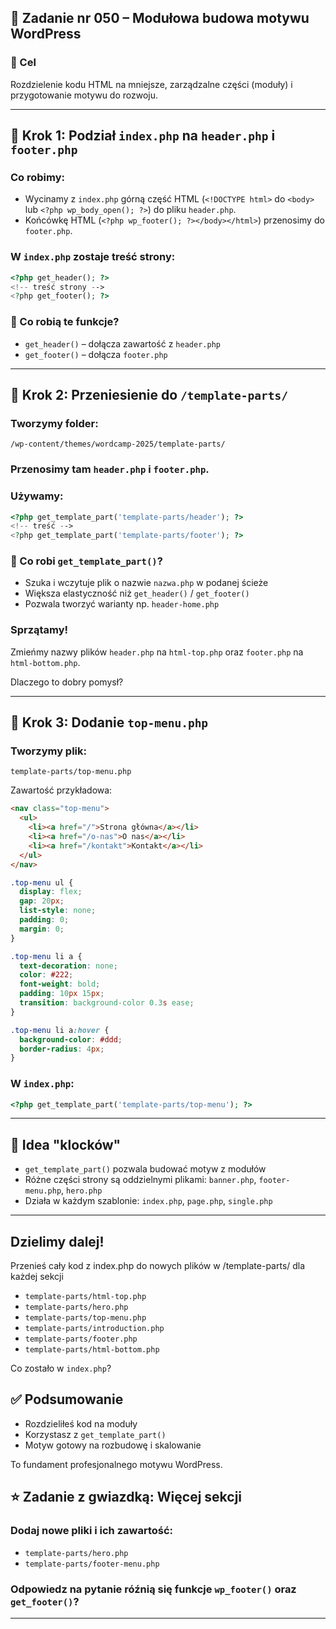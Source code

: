 ## 🧱 Zadanie nr 050 – Modułowa budowa motywu WordPress

### 🌟 Cel

Rozdzielenie kodu HTML na mniejsze, zarządzalne części (moduły) i przygotowanie motywu do rozwoju.

---

## 🔹 Krok 1: Podział `index.php` na `header.php` i `footer.php`

### Co robimy:

- Wycinamy z `index.php` górną część HTML (`<!DOCTYPE html>` do `<body>` lub `<?php wp_body_open(); ?>`) do pliku `header.php`.
- Końcówkę HTML (`<?php wp_footer(); ?></body></html>`) przenosimy do `footer.php`.

### W `index.php` zostaje treść strony:

```php
<?php get_header(); ?>
<!-- treść strony -->
<?php get_footer(); ?>
```

### 🧐 Co robią te funkcje?

- `get_header()` – dołącza zawartość z `header.php`
- `get_footer()` – dołącza `footer.php`

---

## 🔹 Krok 2: Przeniesienie do `/template-parts/`

### Tworzymy folder:

```
/wp-content/themes/wordcamp-2025/template-parts/
```

### Przenosimy tam `header.php` i `footer.php`.

### Używamy:

```php
<?php get_template_part('template-parts/header'); ?>
<!-- treść -->
<?php get_template_part('template-parts/footer'); ?>
```

### 🧐 Co robi `get_template_part()`?

- Szuka i wczytuje plik o nazwie `nazwa.php` w podanej ścieże
- Większa elastyczność niż `get_header()` / `get_footer()`
- Pozwala tworzyć warianty np. `header-home.php`

### Sprzątamy!

Zmieńmy nazwy plików `header.php` na `html-top.php` oraz `footer.php` na `html-bottom.php`.

Dlaczego to dobry pomysł?

---

## 🔹 Krok 3: Dodanie `top-menu.php`

### Tworzymy plik:

```
template-parts/top-menu.php
```

Zawartość przykładowa:

```html
<nav class="top-menu">
  <ul>
    <li><a href="/">Strona główna</a></li>
    <li><a href="/o-nas">O nas</a></li>
    <li><a href="/kontakt">Kontakt</a></li>
  </ul>
</nav>
```

```css
.top-menu ul {
  display: flex;
  gap: 20px;
  list-style: none;
  padding: 0;
  margin: 0;
}

.top-menu li a {
  text-decoration: none;
  color: #222;
  font-weight: bold;
  padding: 10px 15px;
  transition: background-color 0.3s ease;
}

.top-menu li a:hover {
  background-color: #ddd;
  border-radius: 4px;
}
```

### W `index.php`:

```php
<?php get_template_part('template-parts/top-menu'); ?>
```

---

## 🧐 Idea "klocków"

- `get_template_part()` pozwala budować motyw z modułów
- Różne części strony są oddzielnymi plikami: `banner.php`, `footer-menu.php`, `hero.php`
- Działa w każdym szablonie: `index.php`, `page.php`, `single.php`

---

## Dzielimy dalej!

Przenieś cały kod z index.php do nowych plików w /template-parts/ dla każdej sekcji

- `template-parts/html-top.php`
- `template-parts/hero.php`
- `template-parts/top-menu.php`
- `template-parts/introduction.php`
- `template-parts/footer.php`
- `template-parts/html-bottom.php`

Co zostało w `index.php`?

## ✅ Podsumowanie

- Rozdzieliłeś kod na moduły
- Korzystasz z `get_template_part()`
- Motyw gotowy na rozbudowę i skalowanie

To fundament profesjonalnego motywu WordPress.

## ⭐ Zadanie z gwiazdką: Więcej sekcji

### Dodaj nowe pliki i ich zawartość:

- `template-parts/hero.php`
- `template-parts/footer-menu.php`

### Odpowiedz na pytanie róźnią się funkcje `wp_footer()` oraz `get_footer()`?
---
